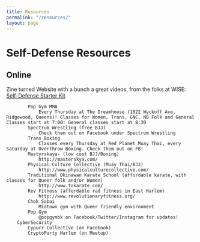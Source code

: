```yaml
---
title: Resources
permalink: "/resources/"
layout: page
---
```


# Self-Defense Resources
## Online

Zine turned Website with a bunch a great videos, from the folks at WISE: [Self-Defense Starter Kit](https://www.selfdefensestarterkit.com)
        
            Pop Gym MMA
                Every Thursday at The Dreamhouse (1022 Wyckoff Ave, Ridgewood, Queens)! Classes for Women, Trans, GNC, NB Folk and General Classes start at 7:00! General classes start at 8:30
            Spectrum Wrestling (free BJJ)
                Check them out on Facebook under Spectrum Wrestling
            Trans Boxing
                Classes every Thursday at Red Planet Muay Thai, every Saturday at Overthrow Boxing. Check them out on FB!
            Mastyrskaya- (low cost BJJ/Boxing)
                http://masterskya.com/
            Physical Culture Collective (Muay Thai/BJJ)
                http://www.physicalculturecollective.com/
            Traditional Okinawan Karate School (affordable karate, with classes for Queer folk and/or Women)
                http://www.tokarate.com/
            Rev Fitness (affordable rad fitness in East Harlem)
                http://www.revolutionaryfitness.org/
            Chok Sabai
                Midtown gym with Queer friendly environment
            Pop Gym
                @popgymbk on Facebook/Twitter/Instagram for updates!
        CyberSecurity
            Cypurr Collective (on Facebook)
            CryptoParty Harlem (on Meetup)
